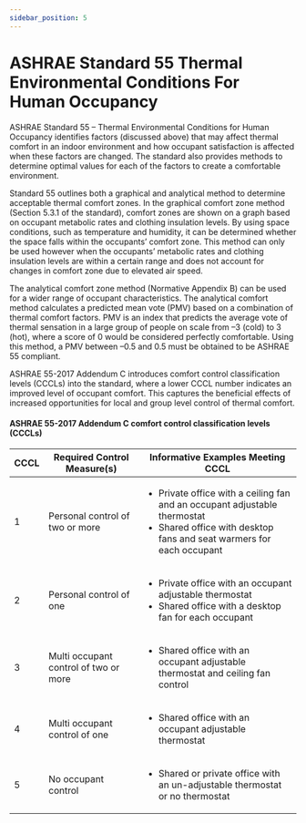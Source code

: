 ```yaml
---
sidebar_position: 5
---
```


# ASHRAE Standard 55 Thermal Environmental Conditions For Human Occupancy

ASHRAE Standard 55 – Thermal Environmental Conditions for Human Occupancy identifies factors
(discussed above) that may affect thermal comfort in an indoor environment and how occupant
satisfaction is affected when these factors are changed. The standard also provides methods to
determine optimal values for each of the factors to create a comfortable environment.

Standard 55 outlines both a graphical and analytical method to determine acceptable thermal comfort
zones. In the graphical comfort zone method (Section 5.3.1 of the standard), comfort zones are shown on
a graph based on occupant metabolic rates and clothing insulation levels. By using space conditions, such
as temperature and humidity, it can be determined whether the space falls within the occupants’ comfort
zone. This method can only be used however when the occupants’ metabolic rates and clothing insulation
levels are within a certain range and does not account for changes in comfort zone due to elevated air
speed.

The analytical comfort zone method (Normative Appendix B) can be used for a wider range of occupant
characteristics. The analytical comfort method calculates a predicted mean vote (PMV) based on a
combination of thermal comfort factors. PMV is an index that predicts the average vote of thermal
sensation in a large group of people on scale from –3 (cold) to 3 (hot), where a score of 0 would be
considered perfectly comfortable. Using this method, a PMV between –0.5 and 0.5 must be obtained to
be ASHRAE 55 compliant.

ASHRAE 55-2017 Addendum C introduces comfort control classification levels (CCCLs) into the standard,
where a lower CCCL number indicates an improved level of occupant comfort. This captures the
beneficial effects of increased opportunities for local and group level control of thermal comfort.

#### ASHRAE 55-2017 Addendum C comfort control classification levels (CCCLs)
| CCCL | Required Control Measure(s) | Informative Examples Meeting CCCL |
| --------------- | --------------- | --------------- |
| 1 | Personal control of two or more |  <ul><li>Private office with a ceiling fan and an occupant adjustable thermostat</li><li>Shared office with desktop fans and seat warmers for each occupant</li></ul> |
| 2 | Personal control of one |  <ul><li>Private office with an occupant adjustable thermostat</li><li>Shared office with a desktop fan for each occupant</li></ul> |
| 3 | Multi occupant control of two or more | <ul><li>Shared office with an occupant adjustable thermostat and ceiling fan control</li></ul> |
| 4 | Multi occupant control of one |<ul><li>Shared office with an occupant adjustable thermostat</li></ul> |
| 5 | No occupant control |<ul><li>Shared or private office with an un-adjustable thermostat or no thermostat</li></ul> |

